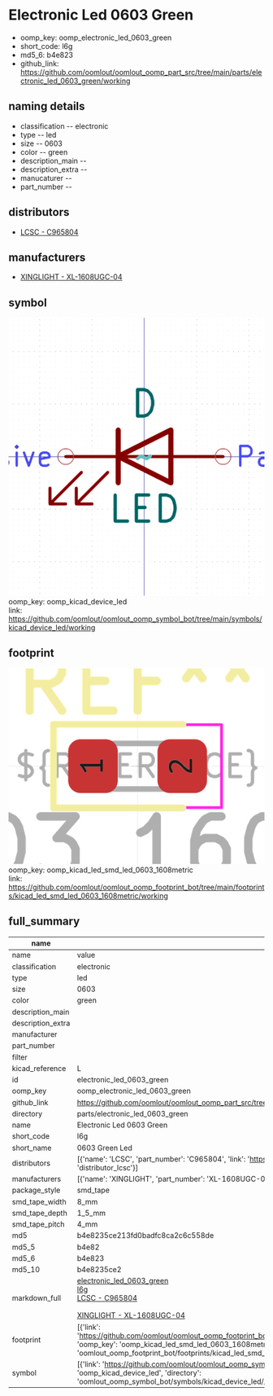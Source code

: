 # Electronic Led 0603 Green

  
* oomp_key: oomp_electronic_led_0603_green 
* short_code: l6g
* md5_6: b4e823  
* github_link: https://github.com/oomlout/oomlout_oomp_part_src/tree/main/parts/electronic_led_0603_green/working  
## naming details
* classification -- electronic
* type -- led
* size -- 0603
* color -- green
* description_main -- 
* description_extra -- 
* manucaturer -- 
* part_number -- 

## distributors
* [LCSC - C965804](https://lcsc.com/product-detail/C965804.html)  

## manufacturers
* [XINGLIGHT - XL-1608UGC-04]()  

## symbol

![](symbol/0/working/working_600.png)  
oomp_key: oomp_kicad_device_led  
link: https://github.com/oomlout/oomlout_oomp_symbol_bot/tree/main/symbols/kicad_device_led/working  

## footprint

![](footprint/0/working/working_600.png)  
oomp_key: oomp_kicad_led_smd_led_0603_1608metric  
link: https://github.com/oomlout/oomlout_oomp_footprint_bot/tree/main/footprints/kicad_led_smd_led_0603_1608metric/working  

## full_summary
| name | value | 
| --- | --- | 
| name | value | 
| classification | electronic | 
| type | led | 
| size | 0603 | 
| color | green | 
| description_main |  | 
| description_extra |  | 
| manufacturer |  | 
| part_number |  | 
| filter |  | 
| kicad_reference | L | 
| id | electronic_led_0603_green | 
| oomp_key | oomp_electronic_led_0603_green | 
| github_link | https://github.com/oomlout/oomlout_oomp_part_src/tree/main/parts/electronic_led_0603_green/working | 
| directory | parts/electronic_led_0603_green | 
| name | Electronic Led 0603 Green | 
| short_code | l6g | 
| short_name | 0603 Green Led | 
| distributors | [{'name': 'LCSC', 'part_number': 'C965804', 'link': 'https://lcsc.com/product-detail/C965804.html', 'id': 'distributor_lcsc'}] | 
| manufacturers | [{'name': 'XINGLIGHT', 'part_number': 'XL-1608UGC-04', 'link': '', 'id': 'manufacturer_xinglight'}] | 
| package_style | smd_tape | 
| smd_tape_width | 8_mm | 
| smd_tape_depth | 1_5_mm | 
| smd_tape_pitch | 4_mm | 
| md5 | b4e8235ce213fd0badfc8ca2c6c558de | 
| md5_5 | b4e82 | 
| md5_6 | b4e823 | 
| md5_10 | b4e8235ce2 | 
| markdown_full | [electronic_led_0603_green](https://github.com/oomlout/oomlout_oomp_part_src/tree/main/parts/electronic_led_0603_green/working)<br>[l6g](https://github.com/oomlout/oomlout_oomp_part_src/tree/main/parts/electronic_led_0603_green/working)<br>[LCSC - C965804<br>](https://lcsc.com/product-detail/C965804.html)<br>[XINGLIGHT - XL-1608UGC-04<br>]() | 
| footprint | [{'link': 'https://github.com/oomlout/oomlout_oomp_footprint_bot/tree/main/foootprntss/kicad_led_smd_led_0603_1608metric', 'oomp_key': 'oomp_kicad_led_smd_led_0603_1608metric', 'directory': 'oomlout_oomp_footprint_bot/footprints/kicad_led_smd_led_0603_1608metric//working/working.kicad_mod'}] | 
| symbol | [{'link': 'https://github.com/oomlout/oomlout_oomp_symbol_bot/tree/main/symbols/kicad_device_led', 'oomp_key': 'oomp_kicad_device_led', 'directory': 'oomlout_oomp_symbol_bot/symbols/kicad_device_led//working/working.kicad_sym'}] | 
